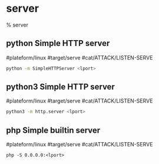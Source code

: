 # server

% server

## python Simple HTTP server
#plateform/linux #target/serve  #cat/ATTACK/LISTEN-SERVE 
```bash
python -m SimpleHTTPServer <lport>
```

## python3 Simple HTTP server
#plateform/linux #target/serve  #cat/ATTACK/LISTEN-SERVE 
```bash
python3 -m http.server <lport>
```

## php Simple builtin server
#plateform/linux #target/serve  #cat/ATTACK/LISTEN-SERVE 
```
php -S 0.0.0.0:<lport>
```

